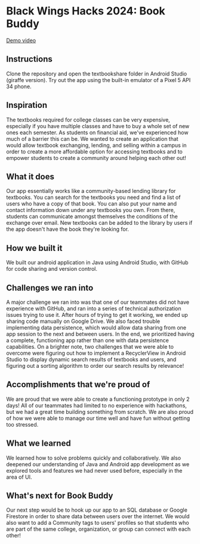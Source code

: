 # Black Wings Hacks 2024: Book Buddy

[Demo video](https://devpost.com/software/book-buddy-rhsgj4)

## Instructions

Clone the repository and open the textbookshare folder in Android Studio (giraffe version). Try out the app using the built-in emulator of a Pixel 5 API 34 phone.

## Inspiration
The textbooks required for college classes can be very expensive, especially if you have multiple classes and have to buy a whole set of new ones each semester. As students on financial aid, we've experienced how much of a barrier this can be. We wanted to create an application that would allow textbook exchanging, lending, and selling within a campus in order to create a more affordable option for accessing textbooks and to empower students to create a community around helping each other out! 

## What it does

Our app essentially works like a community-based lending library for textbooks. You can search for the textbooks you need and find a list of users who have a copy of that book. You can also put your name and contact information down under any textbooks you own. From there, students can communicate amongst themselves the conditions of the exchange over email. New textbooks can be added to the library by users if the app doesn't have the book they're looking for.

## How we built it

We built our android application in Java using Android Studio, with GitHub for code sharing and version control.

## Challenges we ran into

A major challenge we ran into was that one of our teammates did not have experience with GitHub, and ran into a series of technical authorization issues trying to use it. After hours of trying to get it working, we ended up sharing code manually on Google Drive. We also faced trouble implementing data persistence, which would allow data sharing from one app session to the next and between users. In the end, we prioritized having a complete, functioning app rather than one with data persistence capabilities. On a brighter note, two challenges that we were able to overcome were figuring out how to implement a RecyclerView in Android Studio to display dynamic search results of textbooks and users, and figuring out a sorting algorithm to order our search results by relevance!

## Accomplishments that we're proud of

We are proud that we were able to create a functioning prototype in only 2 days! All of our teammates had limited to no experience with hackathons, but we had a great time building something from scratch. We are also proud of how we were able to manage our time well and have fun without getting too stressed.

## What we learned

We learned how to solve problems quickly and collaboratively. We also deepened our understanding of Java and Android app development as we explored tools and features we had never used before, especially in the area of UI.

## What's next for Book Buddy

Our next step would be to hook up our app to an SQL database or Google Firestore in order to share data between users over the internet. We would also want to add a Community tags to users' profiles so that students who are part of the same college, organization, or group can connect with each other!
